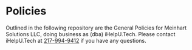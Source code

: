 # Policies
Outlined in the following repository are the General Policies for Meinhart Solutions LLC, doing business as (dba) iHelpU.Tech.
Please contact iHelpU.Tech at [217-994-9412](tel:+12179949412) if you have any questions.